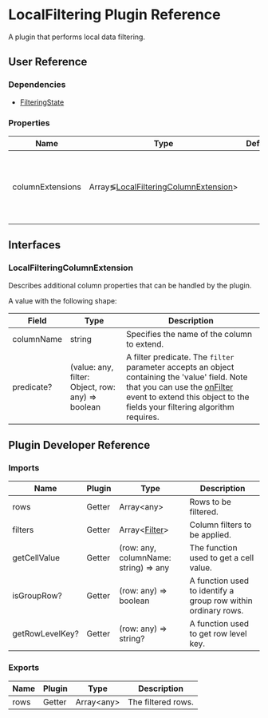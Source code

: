 # LocalFiltering Plugin Reference

A plugin that performs local data filtering.

## User Reference

### Dependencies

- [FilteringState](filtering-state.md)

### Properties

Name | Type | Default | Description
-----|------|---------|------------
columnExtensions | Array&lg;[LocalFilteringColumnExtension](#localfilteringcolumnextension)&gt; | | An array additional column properties that can be handled by the plugin.

## Interfaces

### LocalFilteringColumnExtension

Describes additional column properties that can be handled by the plugin.

A value with the following shape:

Field | Type | Description
------|------|------------
columnName | string | Specifies the name of the column to extend.
predicate? | (value: any, filter: Object, row: any) => boolean | A filter predicate. The `filter` parameter accepts an object containing the 'value' field. Note that you can use the [onFilter](table-filter-row.md#tablefiltercellprop) event to extend this object to the fields your filtering algorithm requires.

## Plugin Developer Reference

### Imports

Name | Plugin | Type | Description
-----|--------|------|------------
rows | Getter | Array&lt;any&gt; | Rows to be filtered.
filters | Getter | Array&lt;[Filter](filtering-state.md#filter)&gt; | Column filters to be applied.
getCellValue | Getter | (row: any, columnName: string) => any | The function used to get a cell value.
isGroupRow? | Getter | (row: any) => boolean | A function used to identify a group row within ordinary rows.
getRowLevelKey? | Getter | (row: any) => string? | A function used to get row level key.

### Exports

Name | Plugin | Type | Description
-----|--------|------|------------
rows | Getter | Array&lt;any&gt; | The filtered rows.
